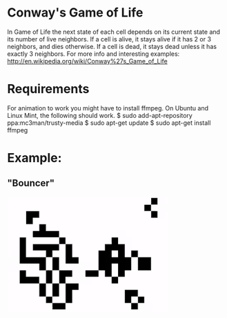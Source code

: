 # Conway's Game of Life
In Game of Life the next state of each cell depends on its current state and its number of live neighbors. If a cell is alive, it stays alive if it has 2 or 3 neighbors, and dies otherwise. If a cell is dead, it stays dead unless it has exactly 3 neighbors.
For more info and interesting examples: <http://en.wikipedia.org/wiki/Conway%27s_Game_of_Life>

# Requirements
For animation to work you might have to install ffmpeg. On Ubuntu and Linux Mint, the following should work.
  $ sudo add-apt-repository ppa:mc3man/trusty-media
  $ sudo apt-get update
  $ sudo apt-get install ffmpeg

# Example: 
## "Bouncer"
![Alt Text](https://github.com/fabridamicelli/game_of_life/blob/master/examples/bouncer.gif)
